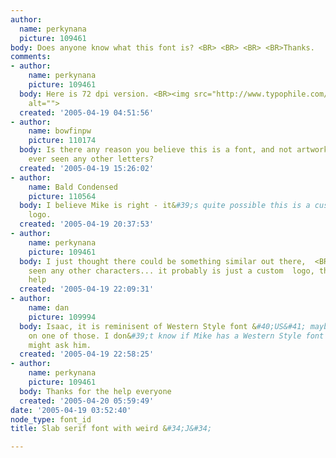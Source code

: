 ```yaml
---
author:
  name: perkynana
  picture: 109461
body: Does anyone know what this font is? <BR> <BR> <BR> <BR>Thanks.
comments:
- author:
    name: perkynana
    picture: 109461
  body: Here is 72 dpi version. <BR><img src="http://www.typophile.com/forums/messages/83/70129.jpg"
    alt="">
  created: '2005-04-19 04:51:56'
- author:
    name: bowfinpw
    picture: 110174
  body: Is there any reason you believe this is a font, and not artwork? Have you
    ever seen any other letters?
  created: '2005-04-19 15:26:02'
- author:
    name: Bald Condensed
    picture: 110564
  body: I believe Mike is right - it&#39;s quite possible this is a custom designed
    logo.
  created: '2005-04-19 20:37:53'
- author:
    name: perkynana
    picture: 109461
  body: I just thought there could be something similar out there,  <BR>I haven&#39;t
    seen any other characters... it probably is just a custom  logo, thanks for your
    help
  created: '2005-04-19 22:09:31'
- author:
    name: dan
    picture: 109994
  body: Isaac, it is reminisent of Western Style font &#40;US&#41; maybe its based
    on one of those. I don&#39;t know if Mike has a Western Style font page but you
    might ask him.
  created: '2005-04-19 22:58:25'
- author:
    name: perkynana
    picture: 109461
  body: Thanks for the help everyone
  created: '2005-04-20 05:59:49'
date: '2005-04-19 03:52:40'
node_type: font_id
title: Slab serif font with weird &#34;J&#34;

---
```

